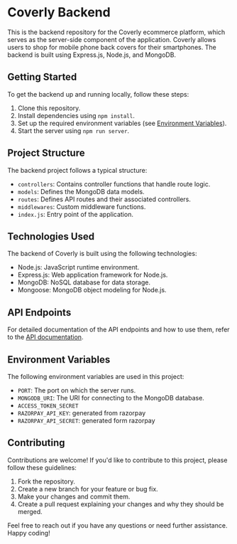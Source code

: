 # Coverly Backend

This is the backend repository for the Coverly ecommerce platform, which serves as the server-side component of the application. Coverly allows users to shop for mobile phone back covers for their smartphones. The backend is built using Express.js, Node.js, and MongoDB.


## Getting Started

To get the backend up and running locally, follow these steps:

1. Clone this repository.
2. Install dependencies using `npm install`.
3. Set up the required environment variables (see [Environment Variables](#environment-variables)).
4. Start the server using `npm run server`.

## Project Structure

The backend project follows a typical structure:

- `controllers`: Contains controller functions that handle route logic.
- `models`: Defines the MongoDB data models.
- `routes`: Defines API routes and their associated controllers.
- `middlewares`: Custom middleware functions.
- `index.js`: Entry point of the application.

## Technologies Used

The backend of Coverly is built using the following technologies:

- Node.js: JavaScript runtime environment.
- Express.js: Web application framework for Node.js.
- MongoDB: NoSQL database for data storage.
- Mongoose: MongoDB object modeling for Node.js.

## API Endpoints

For detailed documentation of the API endpoints and how to use them, refer to the [API documentation](https://coverly-api-docs.vercel.app/).

## Environment Variables

The following environment variables are used in this project:

- `PORT`: The port on which the server runs.
- `MONGODB_URI`: The URI for connecting to the MongoDB database.
- `ACCESS_TOKEN_SECRET`
- `RAZORPAY_API_KEY`: generated from razorpay
- `RAZORPAY_API_SECRET`: generated form razorpay

## Contributing

Contributions are welcome! If you'd like to contribute to this project, please follow these guidelines:

1. Fork the repository.
2. Create a new branch for your feature or bug fix.
3. Make your changes and commit them.
4. Create a pull request explaining your changes and why they should be merged.

Feel free to reach out if you have any questions or need further assistance. Happy coding!



